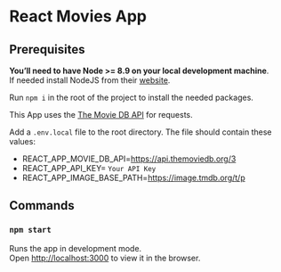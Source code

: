 # React Movies App

## Prerequisites

**You’ll need to have Node >= 8.9 on your local development machine**.<br>
If needed install NodeJS from their [website](https://nodejs.org/en/).

Run `npm i` in the root of the project to install the needed packages.

This App uses the [The Movie DB API](https://developers.themoviedb.org/3) for requests.

Add a `.env.local` file to the root directory.
The file should contain these values:

- REACT_APP_MOVIE_DB_API=https://api.themoviedb.org/3
- REACT_APP_API_KEY= `Your API Key`
- REACT_APP_IMAGE_BASE_PATH=https://image.tmdb.org/t/p

## Commands

### `npm start`

Runs the app in development mode.<br />
Open [http://localhost:3000](http://localhost:3000) to view it in the browser.
